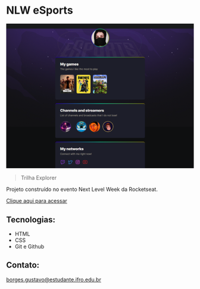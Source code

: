 # NLW eSports
![preview](./.github/preview.png)
> Trilha Explorer

Projeto construído no evento Next Level Week da Rocketseat.

[Clique aqui para acessar](https://gustavotht21.github.io/nlw-esports-explorer/)

## Tecnologias:

- HTML
- CSS
- Git e Github

##  Contato:
borges.gustavo@estudante.ifro.edu.br